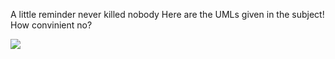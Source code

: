 A little reminder never killed nobody
Here are the UMLs given in the subject! How convinient no?

![](test.png)
